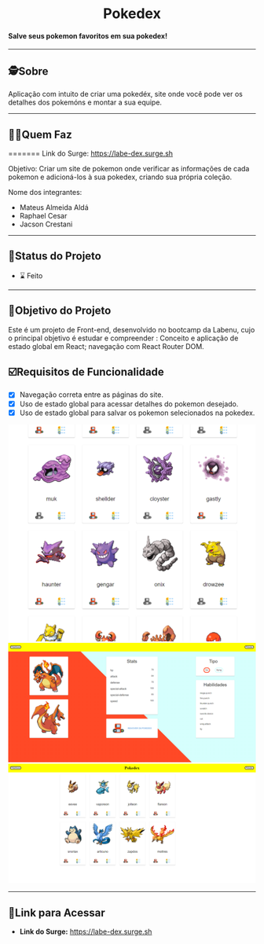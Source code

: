 

<h1 align="center">
     Pokedex
</h1>

<h4 align="left">
    Salve seus pokemon favoritos em sua pokedex!
</h4>

---

##  🕵Sobre

Aplicação com intuito de criar uma pokedéx, site onde você pode ver os detalhes dos pokemóns e montar a sua equipe.

---

##  👩🏾Quem Faz 

=======
Link do Surge: https://labe-dex.surge.sh

Objetivo:
Criar um site de pokemon onde verificar as informações de cada pokemon e adicioná-los à sua pokedex, criando sua própria coleção.

Nome dos integrantes: 
- Mateus Almeida Aldá
- Raphael Cesar
- Jacson Crestani

---
##  🧭Status do Projeto

 - ⌛ Feito

---

##  🎯Objetivo do Projeto

Este é um projeto de Front-end, desenvolvido no bootcamp da Labenu, cujo o principal objetivo é estudar e compreender : Conceito e aplicação de estado global em React; navegação com React Router DOM.


## ☑️Requisitos de Funcionalidade

- [x] Navegação correta entre as páginas do site.
- [x] Uso de estado global para acessar detalhes do pokemon desejado.
- [x] Uso de estado global para salvar os pokemon selecionados na pokedex.

![Lista de Pokemon](./pokedex/src/img/pokemon_list.png?raw=true "Lista de Pokemon")
![Página de Detalhes](./pokedex/src/img/pokemon_details.png?raw=true "Página de Detalhes")
![Lista da Pokedex](./pokedex/src/img/pokedex_list.png?raw=true "Lista da Pokedex")

---

## 🔗Link para Acessar

- **Link do Surge:** https://labe-dex.surge.sh
